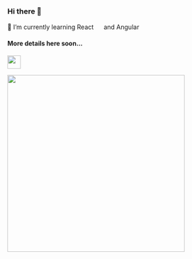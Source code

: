 ### Hi there 👋

<!--
**cyberant28/cyberant28** is a ✨ _special_ ✨ repository because its `README.md` (this file) appears on your GitHub profile.

Here are some ideas to get you started:

- 🔭 I’m currently working on ...
- 🌱 I’m currently learning ...
- 👯 I’m looking to collaborate on ...
- 🤔 I’m looking for help with ...
- 💬 Ask me about ...
- 📫 How to reach me: ...
- 😄 Pronouns: ...
- ⚡ Fun fact: ...
-->

🌱 I’m currently learning React <img src="https://user-images.githubusercontent.com/73520326/162451305-a95b8258-94c6-4dd4-ae3f-75f0e634effe.png" height="15"> and Angular <img src="https://user-images.githubusercontent.com/73520326/162453792-b2254eb6-2c8e-4f9d-b293-f85f4025bc49.png" height="15">

#### More details here soon...

<a href="URL_REDIRECT" target="#test"><img align="center" src="https://user-images.githubusercontent.com/73520326/162450673-4e26a0d1-b999-447b-a8d0-fceea1892955.png" height="30" /></a>


<!-- [click on this link](#my-multi-word-header) -->

<img src="https://github-readme-stats.vercel.app/api?username=cyberant28&show_icons=true&theme=dark&bg_color=ff4d00" width="400">






<!-- ### My Multi Word Header -->





















